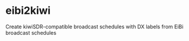 # eibi2kiwi
Create kiwiSDR-compatible broadcast schedules with DX labels from EiBi broadcast schedules
